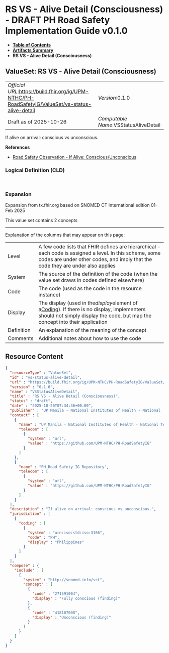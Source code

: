 # RS VS - Alive Detail (Consciousness) - DRAFT PH Road Safety Implementation Guide v0.1.0

* [**Table of Contents**](toc.md)
* [**Artifacts Summary**](artifacts.md)
* **RS VS - Alive Detail (Consciousness)**

## ValueSet: RS VS - Alive Detail (Consciousness) 

| | |
| :--- | :--- |
| *Official URL*:https://build.fhir.org/ig/UPM-NTHC/PH-RoadSafetyIG/ValueSet/vs-status-alive-detail | *Version*:0.1.0 |
| Draft as of 2025-10-26 | *Computable Name*:VSStatusAliveDetail |

 
If alive on arrival: conscious vs unconscious. 

 **References** 

* [Road Safety Observation - If Alive: Conscious/Unconscious](StructureDefinition-rs-observation-status-on-arrival-alive.md)

### Logical Definition (CLD)

 

### Expansion

Expansion from tx.fhir.org based on SNOMED CT International edition 01-Feb 2025

This value set contains 2 concepts

-------

 Explanation of the columns that may appear on this page: 

| | |
| :--- | :--- |
| Level | A few code lists that FHIR defines are hierarchical - each code is assigned a level. In this scheme, some codes are under other codes, and imply that the code they are under also applies |
| System | The source of the definition of the code (when the value set draws in codes defined elsewhere) |
| Code | The code (used as the code in the resource instance) |
| Display | The display (used in the*display*element of a[Coding](http://hl7.org/fhir/R4/datatypes.html#Coding)). If there is no display, implementers should not simply display the code, but map the concept into their application |
| Definition | An explanation of the meaning of the concept |
| Comments | Additional notes about how to use the code |



## Resource Content

```json
{
  "resourceType" : "ValueSet",
  "id" : "vs-status-alive-detail",
  "url" : "https://build.fhir.org/ig/UPM-NTHC/PH-RoadSafetyIG/ValueSet/vs-status-alive-detail",
  "version" : "0.1.0",
  "name" : "VSStatusAliveDetail",
  "title" : "RS VS - Alive Detail (Consciousness)",
  "status" : "draft",
  "date" : "2025-10-26T07:34:36+00:00",
  "publisher" : "UP Manila - National Institutes of Health - National Telehealth Center",
  "contact" : [
    {
      "name" : "UP Manila - National Institutes of Health - National Telehealth Center",
      "telecom" : [
        {
          "system" : "url",
          "value" : "https://github.com/UPM-NTHC/PH-RoadSafetyIG"
        }
      ]
    },
    {
      "name" : "PH Road Safety IG Repository",
      "telecom" : [
        {
          "system" : "url",
          "value" : "https://github.com/UPM-NTHC/PH-RoadSafetyIG"
        }
      ]
    }
  ],
  "description" : "If alive on arrival: conscious vs unconscious.",
  "jurisdiction" : [
    {
      "coding" : [
        {
          "system" : "urn:iso:std:iso:3166",
          "code" : "PH",
          "display" : "Philippines"
        }
      ]
    }
  ],
  "compose" : {
    "include" : [
      {
        "system" : "http://snomed.info/sct",
        "concept" : [
          {
            "code" : "271591004",
            "display" : "Fully conscious (finding)"
          },
          {
            "code" : "418107008",
            "display" : "Unconscious (finding)"
          }
        ]
      }
    ]
  }
}

```
